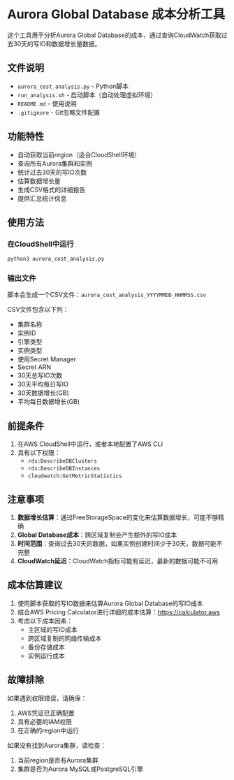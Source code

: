 # Aurora Global Database 成本分析工具

这个工具用于分析Aurora Global Database的成本，通过查询CloudWatch获取过去30天的写IO和数据增长量数据。

## 文件说明

- `aurora_cost_analysis.py` - Python脚本
- `run_analysis.sh` - 启动脚本（自动处理虚拟环境）
- `README.md` - 使用说明
- `.gitignore` - Git忽略文件配置

## 功能特性

- 自动获取当前region（适合CloudShell环境）
- 查询所有Aurora集群和实例
- 统计过去30天的写IO次数
- 估算数据增长量
- 生成CSV格式的详细报告
- 提供汇总统计信息

## 使用方法

### 在CloudShell中运行

```bash
python3 aurora_cost_analysis.py
```

### 输出文件

脚本会生成一个CSV文件：`aurora_cost_analysis_YYYYMMDD_HHMMSS.csv`

CSV文件包含以下列：
- 集群名称
- 实例ID
- 引擎类型
- 实例类型
- 使用Secret Manager
- Secret ARN
- 30天总写IO次数
- 30天平均每日写IO
- 30天数据增长(GB)
- 平均每日数据增长(GB)

## 前提条件

1. 在AWS CloudShell中运行，或者本地配置了AWS CLI
2. 具有以下权限：
   - `rds:DescribeDBClusters`
   - `rds:DescribeDBInstances`
   - `cloudwatch:GetMetricStatistics`

## 注意事项

1. **数据增长估算**：通过FreeStorageSpace的变化来估算数据增长，可能不够精确
2. **Global Database成本**：跨区域复制会产生额外的写IO成本
3. **时间范围**：查询过去30天的数据，如果实例创建时间少于30天，数据可能不完整
4. **CloudWatch延迟**：CloudWatch指标可能有延迟，最新的数据可能不可用

## 成本估算建议

1. 使用脚本获取的写IO数据来估算Aurora Global Database的写IO成本
2. 结合AWS Pricing Calculator进行详细的成本估算：https://calculator.aws
3. 考虑以下成本因素：
   - 主区域的写IO成本
   - 跨区域复制的网络传输成本
   - 备份存储成本
   - 实例运行成本

## 故障排除

如果遇到权限错误，请确保：
1. AWS凭证已正确配置
2. 具有必要的IAM权限
3. 在正确的region中运行

如果没有找到Aurora集群，请检查：
1. 当前region是否有Aurora集群
2. 集群是否为Aurora MySQL或PostgreSQL引擎
